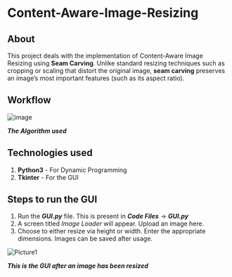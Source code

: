 # Content-Aware-Image-Resizing
## About
This project deals with the implementation of Content-Aware Image Resizing using **Seam Carving**. Unlike standard resizing techniques such as cropping or scaling that distort the original image, **seam carving** preserves an image’s most important features (such as its aspect ratio).

## Workflow
![image](https://user-images.githubusercontent.com/61591312/131795821-612c9a4c-c50b-4c94-a1b4-8236db6d3bf6.png)

***The Algorithm used***

## Technologies used
1. **Python3** - For Dynamic Programming
2. **Tkinter** - For the GUI

## Steps to run the GUI
1. Run the ***GUI.py*** file. This is present in ***Code Files*** -> ***GUI.py***
2. A screen titled *Image Loader* will appear. Upload an image here.
3. Choose to either resize via height or width. Enter the appropriate dimensions. Images can be saved after usage.

![Picture1](https://user-images.githubusercontent.com/57147597/130325202-47794aaf-cc70-468e-95b1-2917bd677fc7.png)

***This is the GUI after an image has been resized***
